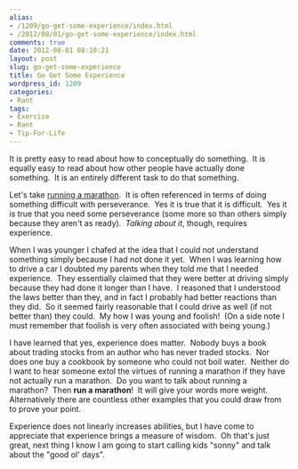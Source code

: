 ```yaml
---
alias:
- /1209/go-get-some-experience/index.html
- /2012/08/01/go-get-some-experience/index.html
comments: true
date: 2012-08-01 08:10:21
layout: post
slug: go-get-some-experience
title: Go Get Some Experience
wordpress_id: 1209
categories:
- Rant
tags:
- Exercise
- Rant
- Tip-For-Life
---
```


It is pretty easy to read about how to conceptually do something.  It is equally easy to read about how other people have actually done something.  It is an entirely different task to do that something.

Let's take [running a marathon](http://www.goingthewongway.com/596/finishing-my-first-marathon/).  It is often referenced in terms of doing something difficult with perseverance.  Yes it is true that it is difficult.  Yes it is true that you need some perseverance (some more so than others simply because they aren't as ready).  _Talking about it_, though, requires experience.

When I was younger I chafed at the idea that I could not understand something simply because I had not done it yet.  When I was learning how to drive a car I doubted my parents when they told me that I needed experience.  They essentially claimed that they were better at driving simply because they had done it longer than I have.  I reasoned that I understood the laws better than they, and in fact I probably had better reactions than they did.  So it seemed fairly reasonable that I could drive as well (if not better than) they could.  My how I was young and foolish!  (On a side note I must remember that foolish is very often associated with being young.)

I have learned that yes, experience does matter.  Nobody buys a book about trading stocks from an author who has never traded stocks.  Nor does one buy a cookbook by someone who could not boil water.  Neither do I want to hear someone extol the virtues of running a marathon if they have not actually run a marathon.  Do you want to talk about running a marathon?  Then **run a marathon**!  It will give your words more weight.  Alternatively there are countless other examples that you could draw from to prove your point.

Experience does not linearly increases abilities, but I have come to appreciate that experience brings a measure of wisdom.  Oh that's just great, next thing I know I am going to start calling kids "sonny" and talk about the "good ol' days".
